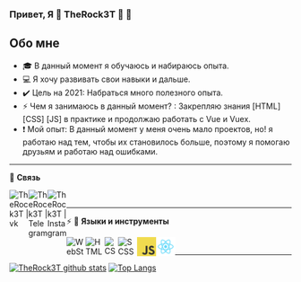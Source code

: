 ### Привет, Я 🌟 TheRock3T 🌟  👋

## Обо мне

- 🎓 В данный момент я обучаюсь и набираюсь опыта.
- 💻 Я хочу развивать свои навыки и дальше.
- ✔️ Цель на 2021: Набраться много полезного опыта.
- ⚡ Чем я занимаюсь в данный момент? : Закрепляю знания [HTML] [CSS] [JS] в практике и продолжаю работать с Vue и Vuex. 
- ❗ Мой опыт: В данный момент у меня очень мало проектов, но! я работаю над тем, чтобы их становилось больше, поэтому я помогаю друзьям и работаю над ошибками. 

---

👥 **Связь**

[<img align="left" alt="TheRock3T | vk" width="34px" src="https://cdn.jsdelivr.net/npm/simple-icons@3.12.1/icons/vk.svg" />][vk]
[<img align="left" alt="TheRock3T | Telegram" width="34px" src="https://cdn.jsdelivr.net/npm/simple-icons@3.12.1/icons/telegram.svg" />][telegram]
[<img align="left" alt="TheRock3T | Instagram" width="34px" src="https://cdn.jsdelivr.net/npm/simple-icons@v3/icons/instagram.svg" />][instagram]

<br />

---

:zap: 👥 **Языки и инструменты**

[<img align="left" alt="WebStorm" width="34px" height="34px" src="https://upload.wikimedia.org/wikipedia/commons/thumb/7/71/WebStorm_Icon.png/600px-WebStorm_Icon.png" />][webdevplaylist]
[<img align="left" alt="HTML5" width="34px" height="34px"  src="https://upload.wikimedia.org/wikipedia/commons/thumb/6/61/HTML5_logo_and_wordmark.svg/80px-HTML5_logo_and_wordmark.svg.png" />][webdevplaylist]
[<img align="left" alt="CSS3" width="24px" height="34px" src="https://upload.wikimedia.org/wikipedia/commons/thumb/d/d5/CSS3_logo_and_wordmark.svg/57px-CSS3_logo_and_wordmark.svg.png" />][webdevplaylist]
[<img align="left" alt="SCSS" width="34px" height="34px" src="https://upload.wikimedia.org/wikipedia/commons/thumb/9/96/Sass_Logo_Color.svg/107px-Sass_Logo_Color.svg.png" />][webdevplaylist]
[<img align="left" alt="JavaScript" width="34px" height="34px" src="https://raw.githubusercontent.com/github/explore/80688e429a7d4ef2fca1e82350fe8e3517d3494d/topics/javascript/javascript.png" />][jsplaylist]
[<img align="left" alt="React" width="34px" height="34px" src="https://raw.githubusercontent.com/github/explore/80688e429a7d4ef2fca1e82350fe8e3517d3494d/topics/react/react.png" />][reactplaylist]


<br />

---

[![TheRock3T github stats](https://github-readme-stats.vercel.app/api?username=TheRock3T)](https://github.com/anuraghazra/github-readme-stats) [![Top Langs](https://github-readme-stats.vercel.app/api/top-langs/?username=TheRock3T&layout=compact)](https://github.com/anuraghazra/github-readme-stats)

[telegram]: https://t.me/therock3t
[instagram]: https://instagram.com/therock3t_
[vk]: https://vk.com/therock3t
[reactplaylist]: https://www.youtube.com/playlist?list=PLcvhF2Wqh7DNVy1OCUpG3i5lyxyBWhGZ8
[jsplaylist]: https://www.youtube.com/playlist?list=PLqKQF2ojwm3l4oPjsB9chrJmlhZ-zOzWT
[webdevplaylist]: https://www.jetbrains.com/ru-ru/
